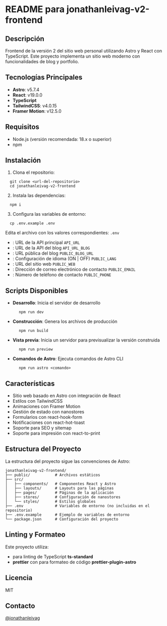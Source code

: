 # README para jonathanleivag-v2-frontend
## Descripción
Frontend de la versión 2 del sitio web personal utilizando Astro y React con TypeScript. Este proyecto implementa un sitio web moderno con funcionalidades de blog y portfolio.
## Tecnologías Principales
- **Astro**: v5.7.4
- **React**: v19.0.0
- **TypeScript**
- **TailwindCSS**: v4.0.15
- **Framer Motion**: v12.5.0

## Requisitos
- Node.js (versión recomendada: 18.x o superior)
- npm

## Instalación
1. Clona el repositorio:

```shell
  git clone <url-del-repositorio>
  cd jonathanleivag-v2-frontend
```
2. Instala las dependencias:

```shell
  npm i
```

3. Configura las variables de entorno:
```shell
  cp .env.example .env
```

Edita el archivo con los valores correspondientes: `.env`
- : URL de la API principal `API_URL`
- : URL de la API del blog `API_URL_BLOG`
- : URL pública del blog `PUBLIC_BLOG_URL`
- : Configuración de idioma (ON | OFF) `PUBLIC_LANG`
- : URL del sitio web `PUBLIC_WEB`
- : Dirección de correo electrónico de contacto `PUBLIC_EMAIL`
- : Número de teléfono de contacto `PUBLIC_PHONE`

## Scripts Disponibles
- **Desarrollo**: Inicia el servidor de desarrollo

```shell
      npm run dev
```

- **Construcción**: Genera los archivos de producción

```shell
      npm run build
```

- **Vista previa**: Inicia un servidor para previsualizar la versión construida

```shell
      npm run preview
```

- **Comandos de Astro**: Ejecuta comandos de Astro CLI

```shell
      npm run astro <comando>
```

## Características
- Sitio web basado en Astro con integración de React
- Estilos con TailwindCSS
- Animaciones con Framer Motion
- Gestión de estado con nanostores
- Formularios con react-hook-form
- Notificaciones con react-hot-toast
- Soporte para SEO y sitemap
- Soporte para impresión con react-to-print

## Estructura del Proyecto
La estructura del proyecto sigue las convenciones de Astro:

```
jonathanleivag-v2-frontend/
├── public/           # Archivos estáticos
├── src/
│   ├── components/   # Componentes React y Astro
│   ├── layouts/      # Layouts para las páginas
│   ├── pages/        # Páginas de la aplicación
│   ├── stores/       # Configuración de nanostores
│   └── styles/       # Estilos globales
├── .env              # Variables de entorno (no incluidas en el repositorio)
├── .env.example      # Ejemplo de variables de entorno
└── package.json      # Configuración del proyecto
```

## Linting y Formateo
Este proyecto utiliza:
- para linting de TypeScript **ts-standard**
- **prettier** con para formateo de código **prettier-plugin-astro**

## Licencia
MIT
## Contacto
 [@jonathanleivag](https://www.instagram.com/jonathanleivag/)

